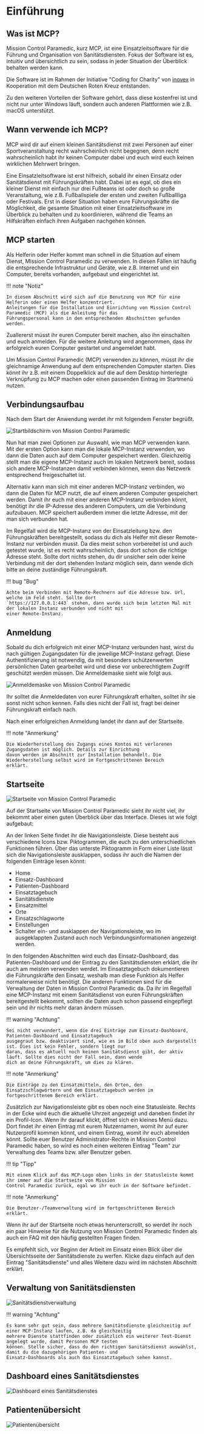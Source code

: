 # Einführung

## Was ist MCP?

Mission Control Paramedic, kurz MCP, ist eine Einsatzleitsoftware für die Führung und Organisation von Sanitätsdiensten.
Fokus der Software ist es, intuitiv und übersichtlich zu sein, sodass in jeder Situation der Überblick behalten werden 
kann.

Die Software ist im Rahmen der Initiative "Coding for Charity" von [inovex](https://www.inovex.de/) in Kooperation mit 
dem Deutschen Roten Kreuz entstanden.

Zu den weiteren Vorteilen der Software gehört, dass diese kostenfrei ist und nicht nur unter Windows läuft, sondern auch
anderen Plattformen wie z.B. macOS unterstützt.

## Wann verwende ich MCP?

MCP wird dir auf einem kleinen Sanitätsdienst mit zwei Personen auf einer Sportveranstaltung recht wahrscheinlich nicht 
begegnen, denn recht wahrscheinlich habt ihr keinen Computer dabei und euch wird euch keinen wirklichen Mehrwert 
bringen.

Eine Einsatzleitsoftware ist erst hilfreich, sobald ihr einen Einsatz oder Sanitätsdienst mit Führungskräften habt. 
Dabei ist es egal, ob dies ein kleiner Dienst mit einfach nur drei Fußteams ist oder doch so große Veranstaltung, wie 
z.B. Fußballspiele der ersten und zweiten Fußballliga oder Festivals. Erst in dieser Situation haben eure Führungskräfte
die Möglichkeit, die gesamte Situation mit einer Einsatzleitsoftware im Überblick zu behalten und zu koordinieren, 
während die Teams an Hilfskräften einfach ihren Aufgaben nachgehen können.

## MCP starten

Als Helferin oder Helfer kommt man schnell in die Situation auf einem Dienst, Mission Control Paramedic zu verwenden. In
diesen Fällen ist häufig die entsprechende Infrastruktur und Geräte, wie z.B. Internet und ein Computer, bereits 
vorhanden, aufgebaut und eingerichtet ist.

!!! note "Notiz"

    In diesem Abschnitt wird sich auf die Benutzung von MCP für eine Helferin oder einen Helfer konzentriert. 
    Anleitungen für die Installation und Einrichtung von Mission Control Paramedic (MCP) als die Anleitung für das
    Führungspersonal kann in den entsprechenden Abschnitten gefunden werden.

Zuallererst müsst ihr euren Computer bereit machen, also ihn einschalten und euch anmelden. Für die weitere Anleitung 
wird angenommen, dass ihr erfolgreich euren Computer gestartet und angemeldet habt.

Um Mission Control Paramedic (MCP) verwenden zu können, müsst ihr die gleichnamige Anwendung auf dem entsprechenden 
Computer starten. Dies könnt ihr z.B. mit einem Doppelklick auf die auf dem Desktop hinterlegte Verknüpfung zu MCP 
machen oder einen passenden Eintrag im Startmenü nutzen.

## Verbindungsaufbau

Nach dem Start der Anwendung werdet ihr mit folgendem Fenster begrüßt.

![Startbildschirm von Mission Control Paramedic](assets/Startbildschirm.png)

Nun hat man zwei Optionen zur Auswahl, wie man MCP verwenden kann. Mit der ersten Option kann man die lokale MCP-Instanz
verwenden, wo dann die Daten auch auf dem Computer gespeichert werden. Gleichzeitig stellt man die eigene MCP-Instanz 
auch im lokalen Netzwerk bereit, sodass sich andere MCP-Instanzen damit verbinden können, wenn das Netzwerk entsprechend
freigeschaltet ist.

Alternativ kann man sich mit einer anderen MCP-Instanz verbinden, wo dann die Daten für MCP nutzt, die auf einem anderen
Computer gespeichert werden. Damit ihr euch mit einer anderen MCP-Instanz verbinden könnt, benötigt ihr die IP-Adresse
des anderen Computers, um die Verbindung aufzubauen. MCP speichert außerdem immer die letzte Adresse, mit der man sich
verbunden hat.

Im Regelfall wird die MCP-Instanz von der Einsatzleitung bzw. den Führungskräften bereitgestellt, sodass du dich als 
Helfer mit dieser Remote-Instanz nur verbinden musst. Da dies meist schon vorbereitet ist und auch getestet wurde, ist
es recht wahrscheinlich, dass dort schon die richtige Adresse steht. Sollte dort nichts stehen, du dir unsicher sein 
oder keine Verbindung mit der dort stehenden Instanz möglich sein, dann wende dich bitte an deine zuständige 
Führungskraft.

!!! bug "Bug"

    Achte beim Verbinden mit Remote-Rechnern auf die Adresse bzw. Url, welche im Feld steht. Sollte dort 
    `https://127.0.0.1:443` stehen, dann wurde sich beim letzten Mal mit der lokalen Instanz verbunden und nicht mit 
    einer Remote-Instanz.

## Anmeldung

Sobald du dich erfolgreich mit einer MCP-Instanz verbunden hast, wirst du nach gültigen Zugangsdaten für die jeweilige
MCP-Instanz gefragt. Diese Authentifizierung ist notwendig, da mit besonders schützenwerten persönlichen Daten 
gearbeitet wird und diese vor unberechtigtem Zugriff geschützt werden müssen. Die Anmeldemaske sieht wie folgt aus.

![Anmeldemaske von Mission Control Paramedic](assets/Anmeldebildschirm.png)

Ihr solltet die Anmeldedaten von eurer Führungskraft erhalten, solltet ihr sie sonst nicht schon kennen. Falls dies 
nicht der Fall ist, fragt bei deiner Führungskraft einfach nach.

Nach einer erfolgreichen Anmeldung landet ihr dann auf der Startseite.

!!! note "Anmerkung"

    Die Wiederherstellung des Zugangs eines Kontos mit verlorenen Zugangsdaten ist möglich. Details zur Einrichtung 
    davon werden im Abschnitt zur Installation behandelt. Die Wiederherstellung selbst wird im Fortgeschrittenen Bereich
    erklärt.

## Startseite

![Startseite von Mission Control Paramedic](assets/Startseite.png)

Auf der Startseite von Mission Control Paramedic sieht ihr nicht viel, ihr bekommt aber einen guten Überblick über das
Interface. Dieses ist wie folgt aufgebaut:

An der linken Seite findet ihr die Navigationsleiste. Diese besteht aus verschiedene Icons bzw. Piktogrammen, die euch 
zu den unterschiedlichen Funktionen führen. Über das unterste Piktogramm in Form einer Liste lässt sich die 
Navigationsleiste ausklappen, sodass ihr auch die Namen der folgenden Einträge lesen könnt:

- Home
- Einsatz-Dashboard
- Patienten-Dashboard
- Einsatztagebuch
- Sanitätsdienste
- Einsatzmittel
- Orte
- Einsatzschlagworte
- Einstellungen
- Schalter ein- und ausklappen der Navigationsleiste, wo im ausgeklappten Zustand auch noch Verbindungsinformationen 
  angezeigt werden.

In den folgenden Abschnitten wird euch das Einsatz-Dashboard, das Patienten-Dashboard und der Eintrag zu den 
Sanitätsdiensten erklärt, die ihr auch am meisten verwenden werdet. Im Einsatztagebuch dokumentieren die Führungskräfte
den Einsatz, weshalb man diese Funktion als Helfer normalerweise nicht benötigt. Die anderen Funktionen sind für die 
Verwaltung der Daten in Mission Control Paramedic da. Da ihr im Regelfall eine MCP-Instanz mit einem Sanitätsdienst von
euren Führungskräften bereitgestellt bekommt, sollten die Daten auch schon passend eingepflegt sein und ihr nichts mehr
daran ändern müssen.

!!! warning "Achtung"

    Sei nicht verwundert, wenn die drei Einträge zum Einsatz-Dashboard, Patienten-Dashboard und Einsatztagebuch 
    ausgegraut bzw. deaktiviert sind, wie es im Bild oben auch dargestellt ist. Dies ist kein Fehler, sondern liegt nur
    daran, dass es aktuell noch keinen Sanitätsdienst gibt, der aktiv läuft. Sollte dies nicht der Fall sein, dann wende
    dich an deine Führungskraft, um dies zu klären.

!!! note "Anmerkung"
    
    Die Einträge zu den Einsatzmitteln, den Orten, den Einsatzschlagwörtern und dem Einsatztagebuch werden im 
    fortgeschrittenem Bereich erklärt.

Zusätzlich zur Navigationsleiste gibt es oben noch eine Statusleiste. Rechts in der Ecke wird euch die aktuelle Uhrzeit
angezeigt und daneben findet ihr ein Profil-Icon. Wenn ihr darauf klickt, öffnet sich ein kleines Menü dazu. Dort 
findet ihr einen Eintrag mit eurem Nutzernamen, womit ihr auf eurer Nutzerprofil kommen könnt, und einem Eintrag, womit
ihr euch abmelden könnt. Sollte euer Benutzer Administrator-Rechte in Mission Control Paramedic haben, so wird es noch
einen weiteren Eintrag "Team" zur Verwaltung des Teams bzw. aller Benutzer geben.

!!! tip "Tipp"

    Mit einem Klick auf das MCP-Logo oben links in der Statusleiste kommt ihr immer auf die Startseite von Mission 
    Control Paramedic zurück, egal wo ihr euch in der Software befindet.

!!! note "Anmerkung"

    Die Benutzer-/Teamverwaltung wird im fortgeschrittenem Bereich erklärt.

Wenn ihr auf der Startseite noch etwas herunterscrollt, so werdet ihr noch ein paar Hinweise für die Nutzung von Mission
Control Paramedic finden als auch ein FAQ mit den häufig gestellten Fragen finden.

Es empfehlt sich, vor Beginn der Arbeit im Einsatz einen Blick über die Übersichtsseite der Sanitätsdienste zu werfen. 
Klicke dazu einfach auf den Eintrag "Sanitätsdienste" und alles Weitere dazu wird im nächsten Abschnitt erklärt.

## Verwaltung von Sanitätsdiensten

![Sanitätsdienstverwaltung](assets/Sandienst_Verwaltung.png)

!!! warning "Achtung"

    Es kann sehr gut sein, dass mehrere Sanitätsdienste gleichzeitig auf einer MCP-Instanz laufen, z.B. da gleichzeitig
    mehrere Dienste stattfinden oder zusätzlich ein weiterer Test-Dienst angelegt wurde, damit Personen MCP testen 
    können. Stelle sicher, dass du den richtigen Sanitätsdienst auswählst, damit du die dazugehörigen Patienten- und 
    Einsatz-Dashboards als auch das Einsatztagebuch sehen kannst. 

## Dashboard eines Sanitätsdienstes

![Dashboard eines Sanitätsdienstes](assets/Dashboard.png)

## Patientenübersicht

![Patientenübersicht](assets/Patientenuebersicht.png)